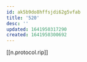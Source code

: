 ```yaml
---
id: ak5b9do8hffsjdi62g5vfab
title: '520'
desc: ''
updated: 1641950317290
created: 1641950300692
---
```



[[n.protocol.rip]]
